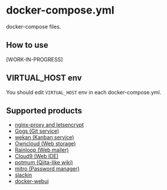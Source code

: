 docker-compose.yml
==================

docker-compose files.

## How to use

\[WORK-IN-PROGRESS\]

## VIRTUAL\_HOST env

You should edit ``VIRTUAL_HOST`` env in each docker-compose.yml.

## Supported products

- [nginx-proxy and letsencrypt](./proxy)
- [Gogs (Git service)](./gogs)
- [wekan (Kanban service)](./wekan)
- [Owncloud (Web storage)](./owncloud)
- [Rainloop (Web mailer)](./rainloop)
- [Cloud9 (Web IDE)](./cloud9)
- [potmum (Qiita-like wiki)][potmum]
- [mitro (Password manager)][mitro]
- [slackin](./slackin)
- [docker-webui](./docker-webui)

[potmum]: https://github.com/3846masa/docker-potmum/tree/master
[mitro]: https://github.com/3846masa/mitro/tree/docker-compose
